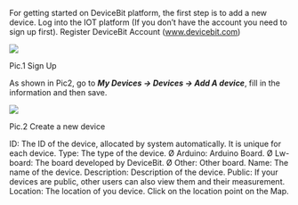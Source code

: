For getting started on DeviceBit platform, the first step is to add a new device.
Log into the IOT platform (If you don’t have the account you need to sign up first).
Register DeviceBit Account (www.devicebit.com)

 
![](http://upload-images.jianshu.io/upload_images/5875248-c8e2300e9de2a6a2.jpg?imageMogr2/auto-orient/strip%7CimageView2/2/w/1240)

 Pic.1 Sign Up
 
As shown in Pic2, go to ***My Devices -> Devices -> Add A device***, fill in the information and then save.
 
![](http://upload-images.jianshu.io/upload_images/5875248-0a880244c44e4622.jpg?imageMogr2/auto-orient/strip%7CimageView2/2/w/1240)
 
Pic.2 Create a new device
 
ID: The ID of the device, allocated by system automatically. It is unique for each device.
Type: The type of the device.
Ø Arduino: Arduino Board.
Ø Lw-board: The board developed by DeviceBit.
Ø Other: Other board.
Name: The name of the device.
Description: Description of the device.
Public: If your devices are public, other users can also view them and their measurement.
Location: The location of you device. Click on the location point on the Map.